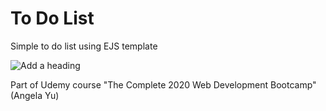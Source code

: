 # To Do List

Simple to do list using EJS template

![Add a heading](https://github.com/Francescachen/theComplete2023WebDevelopmentBootcamp/assets/80885004/f289ce52-1e00-4aee-83e6-6e05fd41a21d)


Part of Udemy course "The Complete 2020 Web Development Bootcamp" (Angela Yu)
